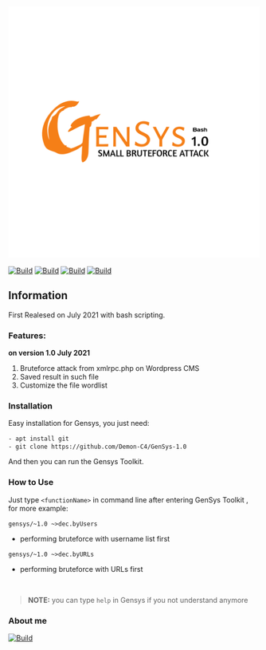 <img src="https://raw.githubusercontent.com/Demon-C4/GenSys-1.0/main/logo.png">
<br />


[![Build](https://img.shields.io/badge/GenSys%201.0%20-orange?style=flat&logo=github)]()
[![Build](https://img.shields.io/badge/Author-%20C4%20-blue?style=flat)]()
[![Build](https://img.shields.io/badge/version-1.0.1%20dbe%20-success?style=flat&logo)]() [![Build](https://badge-size.herokuapp.com/Demon-C4/GenSys-1.0/main/gensys)]()

<h2>Information</h2>
First Realesed on July 2021 with bash scripting.<br>

<h3>Features:</h3>

**on version 1.0 July 2021**

1. Bruteforce attack from xmlrpc.php on Wordpress CMS
2. Saved result in such file
3. Customize the file wordlist


<h3>Installation</h3>

Easy installation for Gensys, you just need:

```
- apt install git
- git clone https://github.com/Demon-C4/GenSys-1.0
```

And then you can run the Gensys Toolkit.

<h3>How to Use</h3>


Just type ` <functionName> ` in command line after entering GenSys Toolkit , for more example:

```
gensys/~1.0 ~>dec.byUsers
```

- performing bruteforce with username list first

```
gensys/~1.0 ~>dec.byURLs
```

- performing bruteforce with URLs first

<br>

> **NOTE:** you can type `help` in Gensys if you not understand anymore

<h3>About me</h3>

[![Build](https://github-readme-stats.vercel.app/api?username=Demon-C4&theme=blue-green)]()
